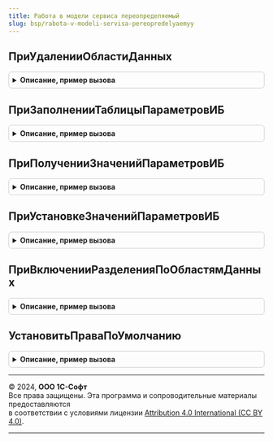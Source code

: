 ```yaml
---
title: Работа в модели сервиса переопределяемый
slug: bsp/rabota-v-modeli-servisa-pereopredelyaemyy
---
```



## ПриУдаленииОбластиДанных
<details style="margin: 1em 0; padding: 0.5em; border: 1px solid #ccc; border-radius: 6px;">

<summary style="font-weight: bold; cursor: pointer;">Описание, пример вызова</summary>

```bsl

// Вызывается при удалении области данных.
// В процедуре необходимо удалить данные области данных, которые не могут быть удалены стандартным механизмом.
// @skip-warning ПустойМетод - переопределяемый метод.
//
// Параметры:
//   ОбластьДанных - Число - значение разделителя удаляемой области данных.
//
Процедура ПриУдаленииОбластиДанных(Знач ОбластьДанных) Экспорт
```

Пример вызова
```bsl
РаботаВМоделиСервисаПереопределяемый.ПриУдаленииОбластиДанных(ОбластьДанных) 
```
</details>

## ПриЗаполненииТаблицыПараметровИБ
<details style="margin: 1em 0; padding: 0.5em; border: 1px solid #ccc; border-radius: 6px;">

<summary style="font-weight: bold; cursor: pointer;">Описание, пример вызова</summary>

```bsl

// Формирует список параметров ИБ.
// @skip-warning ПустойМетод - переопределяемый метод.
//
// Параметры:
//   ТаблицаПараметров - см. РаботаВМоделиСервиса.ПараметрыИБ
//
Процедура ПриЗаполненииТаблицыПараметровИБ(Знач ТаблицаПараметров) Экспорт
```

Пример вызова
```bsl
РаботаВМоделиСервисаПереопределяемый.ПриЗаполненииТаблицыПараметровИБ(ТаблицаПараметров) 
```
</details>

## ПриПолученииЗначенийПараметровИБ
<details style="margin: 1em 0; padding: 0.5em; border: 1px solid #ccc; border-radius: 6px;">

<summary style="font-weight: bold; cursor: pointer;">Описание, пример вызова</summary>

```bsl

// Вызывается перед попыткой получения значений параметров ИБ из одноименных констант.
// @skip-warning ПустойМетод - переопределяемый метод.
//
// Параметры:
//   ИменаПараметров - Массив - имена параметров, значения которых необходимо получить.
//     							В случае если значение параметра получается в данной процедуре,
//     							необходимо удалить имя обработанного параметра из массива.
//   ЗначенияПараметров - Структура - значения параметров.
//
Процедура ПриПолученииЗначенийПараметровИБ(Знач ИменаПараметров, Знач ЗначенияПараметров) Экспорт
```

Пример вызова
```bsl
РаботаВМоделиСервисаПереопределяемый.ПриПолученииЗначенийПараметровИБ(ИменаПараметров, ЗначенияПараметров) 
```
</details>

## ПриУстановкеЗначенийПараметровИБ
<details style="margin: 1em 0; padding: 0.5em; border: 1px solid #ccc; border-radius: 6px;">

<summary style="font-weight: bold; cursor: pointer;">Описание, пример вызова</summary>

```bsl

// Вызывается перед попыткой записи значений параметров ИБ в одноименные константы.
// @skip-warning ПустойМетод - переопределяемый метод.
//
// Параметры:
//   ЗначенияПараметров - Структура - значения параметров которые требуется установить.
//     В случае если значение параметра устанавливается в данной процедуре из структуры необходимо удалить соответствующую
//     пару КлючИЗначение.
//
Процедура ПриУстановкеЗначенийПараметровИБ(Знач ЗначенияПараметров) Экспорт
```

Пример вызова
```bsl
РаботаВМоделиСервисаПереопределяемый.ПриУстановкеЗначенийПараметровИБ(ЗначенияПараметров) 
```
</details>

## ПриВключенииРазделенияПоОбластямДанных
<details style="margin: 1em 0; padding: 0.5em; border: 1px solid #ccc; border-radius: 6px;">

<summary style="font-weight: bold; cursor: pointer;">Описание, пример вызова</summary>

```bsl

// Вызывается при включении разделения данных по областям данных,
// при первом запуске конфигурации с параметром "ИнициализироватьРазделеннуюИБ" ("InitializeSeparatedIB").
// В частности, здесь следует размещать код по включению регламентных заданий, используемых только при включенном
// разделении данных, и соответственно, по выключению заданий, используемых только при выключенном разделении данных.
// @skip-warning ПустойМетод - переопределяемый метод.
//
Процедура ПриВключенииРазделенияПоОбластямДанных() Экспорт
```

Пример вызова
```bsl
РаботаВМоделиСервисаПереопределяемый.ПриВключенииРазделенияПоОбластямДанных() 
```
</details>

## УстановитьПраваПоУмолчанию
<details style="margin: 1em 0; padding: 0.5em; border: 1px solid #ccc; border-radius: 6px;">

<summary style="font-weight: bold; cursor: pointer;">Описание, пример вызова</summary>

```bsl

// Устанавливает пользователю права по умолчанию.
// Вызывается при работе в модели сервиса, в случае обновления в менеджере
// сервиса прав пользователя без прав администрирования.
// @skip-warning ПустойМетод - переопределяемый метод.
//
// Параметры:
//  Пользователь - СправочникСсылка.Пользователи - пользователь, которому
//   требуется установить права по умолчанию.
//
Процедура УстановитьПраваПоУмолчанию(Пользователь) Экспорт
```

Пример вызова
```bsl
РаботаВМоделиСервисаПереопределяемый.УстановитьПраваПоУмолчанию(Пользователь) 
```
</details>

---

© 2024, **ООО 1С-Софт**  
Все права защищены. Эта программа и сопроводительные материалы предоставляются  
в соответствии с условиями лицензии [Attribution 4.0 International (CC BY 4.0)](https://creativecommons.org/licenses/by/4.0/legalcode).

---
